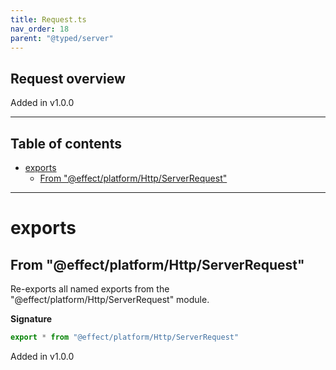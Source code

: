 ```yaml
---
title: Request.ts
nav_order: 18
parent: "@typed/server"
---
```


## Request overview

Added in v1.0.0

---

<h2 class="text-delta">Table of contents</h2>

- [exports](#exports)
  - [From "@effect/platform/Http/ServerRequest"](#from-effectplatformhttpserverrequest)

---

# exports

## From "@effect/platform/Http/ServerRequest"

Re-exports all named exports from the "@effect/platform/Http/ServerRequest" module.

**Signature**

```ts
export * from "@effect/platform/Http/ServerRequest"
```

Added in v1.0.0
